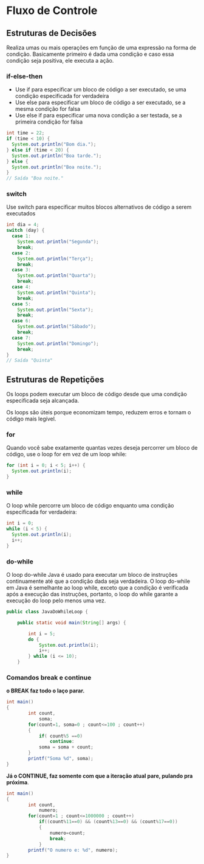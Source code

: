 
# Fluxo de Controle
## Estruturas de Decisões
Realiza umas ou mais operações em função de uma expressão na forma de condição. Basicamente primeiro é dada uma condição e caso essa condição seja positiva, ele executa a ação.

### if-else-then

 - Use if para especificar um bloco de código a ser executado, se uma
   condição especificada for verdadeira
 - Use else para especificar um bloco de código a ser executado, se a
   mesma condição for falsa
 - Use else if para especificar uma nova condição a ser testada, se a
   primeira condição for falsa

```java
int time = 22;
if (time < 10) {
  System.out.println("Bom dia.");
} else if (time < 20) {
  System.out.println("Boa tarde.");
} else {
  System.out.println("Boa noite.");
}
// Saída "Boa noite."
```
### switch
Use switch para especificar muitos blocos alternativos de código a serem executados
```java
int dia = 4;
switch (day) {
  case 1:
    System.out.println("Segunda");
    break;
  case 2:
    System.out.println("Terça");
    break;
  case 3:
    System.out.println("Quarta");
    break;
  case 4:
    System.out.println("Quinta");
    break;
  case 5:
    System.out.println("Sexta");
    break;
  case 6:
    System.out.println("Sábado");
    break;
  case 7:
    System.out.println("Domingo");
    break;
}
// Saída "Quinta"
```

## Estruturas de Repetições
Os loops podem executar um bloco de código desde que uma condição especificada seja alcançada.

Os loops são úteis porque economizam tempo, reduzem erros e tornam o código mais legível.

### for
Quando você sabe exatamente quantas vezes deseja percorrer um bloco de código, use o loop for em vez de um loop while:

```java
for (int i = 0; i < 5; i++) {
  System.out.println(i);
}
```
### while
O loop while percorre um bloco de código enquanto uma condição especificada for verdadeira:
```java
int i = 0;
while (i < 5) {
  System.out.println(i);
  i++;
}
```
### do-while
O loop do-while Java é usado para executar um bloco de instruções continuamente até que a condição dada seja verdadeira. O loop do-while em Java é semelhante ao loop while, exceto que a condição é verificada após a execução das instruções, portanto, o loop do while garante a execução do loop pelo menos uma vez.

```Java
public class JavaDoWhileLoop {

	public static void main(String[] args) {

		int i = 5;
		do {
			System.out.println(i);
			i++;
		} while (i <= 10);
	}
```
### Comandos break e continue
 **o BREAK faz todo o laço parar.**  
```Java
int main()
{
        int count,
            soma;
        for(count=1, soma=0 ; count<=100 ; count++)
        {
            if( count%5 ==0)
                continue:
            soma = soma + count;
        }
        printf("Soma %d", soma);
}
```
**Já o CONTINUE, faz somente com que a iteração atual pare, pulando pra próxima**.
```Java
int main()
{
        int count,
            numero;
        for(count=1 ; count<=1000000 ; count++)
            if((count%11==0) && (count%13==0) && (count%17==0))
            {
                numero=count;
                break;
            }
        printf("O numero e: %d", numero);
}

```
